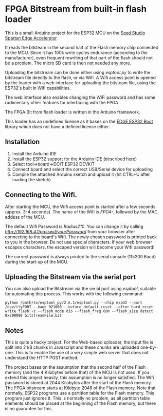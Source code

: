 # FPGA Bitstream from built-in flash loader

This is a small Arduino project for the ESP32 MCU on the [Seed Studio Spartan Edge Accelerator](https://wiki.seeedstudio.com/Spartan-Edge-Accelerator-Board/).

It reads the bitsteam in the second half of the Flash memory chip connected to the MCU. Since it has 100k write cycles endurance (according to the manufacturer), even frequent rewriting of that part of the flash should not be a problem. The micro SD card is then not needed any more.

Uploading the bitstream can be done either using *esptool.py* to write the bitstream file directly to the flash, or via Wifi. A Wifi access point is opened by the loader with a web interface for uploading the bitsteam file, using the ESP32's built in Wifi capabilities.

The web interface also enables changing the WiFi password and has some rudimentary other features for interfacing with the FPGA.

The FPGA Bit from flash loader is written in the Arduino framework.

This loader has an undefined license as it bases on the [EDGE ESP32 Boot](https://github.com/Pillar1989/spartan-edge-esp32-boot) library which does not have a defined license either.

## Installation

1. Install the Arduino IDE
2. Install the ESP32 support for the Arduino IDE (described [here](https://wiki.seeedstudio.com/Spartan-Edge-Accelerator-Board/))
3. Select tool->board->DOIT ESP32 DEVKIT
4. Connect board and select the correct USB/Serial device for uploading
5. Compile the attached Arduino sketch and upload it (hit CTRL+U after loading the sketch)


## Connecting to the Wifi.

After starting the MCU, the Wifi access point is started after a few seconds (approx. 3-4 seconds). The name of the Wifi is *FPGA-*, followed by the MAC addess of the MCU. 

The default Wifi Password is *Radius210*. You can change it by calling *http://192.168.4.1/passwd/yourPassword* from your browser after connecting to the board's Wifi. The newly chosen password is printed back to you in the browser. Do not use special characters. If your web browser escapes characters, the escaped version will become your Wifi password!

The currect password is always printed to the serial console (115200 Baud) during the start-up of the MCU.

## Uploading the Bitstream via the serial port

You can also upload the Bitstream via the serial port using *esptool*, suitable for automating this process. This works with the following command:

    python /path/to/esptool_py/2.6.1/esptool.py --chip esp32 --port /dev/ttyPORT --baud 921600 --before default_reset --after hard_reset write_flash -z --flash_mode dio --flash_freq 80m --flash_size detect 0x200000 bitstreamFile.bit
    

## Notes

This is quite a hacky project. For the Web-based uploader, the input file is split into 2 kB chunks in Javascript and these chunks are uploaded one-by-one. This is to enable the use of a very simple web server that does not understand the HTTP POST method. 

The project bases on the assumption that the second half of the Flash memory (and the 4 Kilobytes before that) of the MCU is not used. If you extend this project heavily, this assumption is no longer satisfied. The Wifi password is stored at 2044 Kilobytes after the start of the Flash memory. The FPGA bitstream starts at Kilobyte 2048 of the Flash memory. Note that normally, ESP32 programs use a partition table for the Flash memory. This program just ignores it. This is normally no problem, as all partition table elements should be placed at the beginning of the Flash memory, but there is no guarantee for this. 

